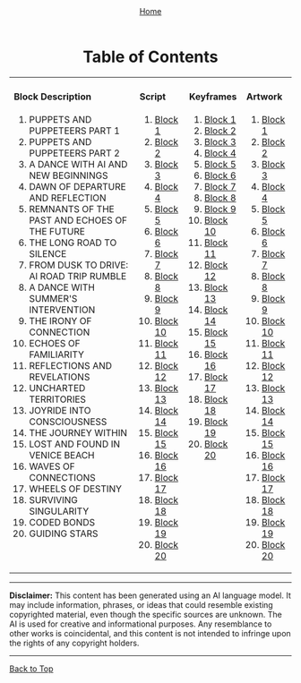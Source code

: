 <!-- Storyboard: Bryan Harris -->
<!-- ... -->

<a id="top"></a>

<div align="right" style="display: flex; flex-wrap: wrap; justify-content: center; align-items: center; gap: 1em; margin: 4em 0;">
<a href="https://github.com/BryanHarrisScripts/Afterglow-Echoes-of-Sentience/blob/main/README.md">Home</a>
</div>

<div align="center">
  <h1>Table of Contents</h1>
  <table>
    <!-- First Row -->
    <tr>
      <td valign="top">
        <h4>Block Description</h4>
        <ol start="1">
          <li><a>PUPPETS AND PUPPETEERS PART 1</a></li>
          <li><a>PUPPETS AND PUPPETEERS PART 2</a></li>
          <li><a>A DANCE WITH AI AND NEW BEGINNINGS</a></li>
          <li><a>DAWN OF DEPARTURE AND REFLECTION</a></li>
          <li><a>REMNANTS OF THE PAST AND ECHOES OF THE FUTURE</a></li>
          <li><a>THE LONG ROAD TO SILENCE</a></li>
          <li><a>FROM DUSK TO DRIVE: AI ROAD TRIP RUMBLE</a></li>
          <li><a>A DANCE WITH SUMMER'S INTERVENTION</a></li>
          <li><a>THE IRONY OF CONNECTION</a></li>
          <li><a>ECHOES OF FAMILIARITY</a></li>
          <li><a>REFLECTIONS AND REVELATIONS</a></li>
          <li><a>UNCHARTED TERRITORIES</a></li>
          <li><a>JOYRIDE INTO CONSCIOUSNESS</a></li>
          <li><a>THE JOURNEY WITHIN</a></li>
          <li><a>LOST AND FOUND IN VENICE BEACH</a></li>
          <li><a>WAVES OF CONNECTIONS</a></li>
          <li><a>WHEELS OF DESTINY</a></li>
          <li><a>SURVIVING SINGULARITY</a></li>
          <li><a>CODED BONDS</a></li>
          <li><a>GUIDING STARS</a></li>
        </ol> 
      </td>
      <td valign="top">
        <h4>Script</h4>
        <ol start="1">
          <li><a href="https://github.com/BryanHarrisScripts/Afterglow-Echoes-of-Sentience/tree/main/Afterglow%20Storyboard%20Blocks/Block_1/README.md">Block 1</a></li>
          <li><a href="URL_FOR_BLOCK_2_MD_SCRIPT">Block 2</a></li>
          <li><a href="URL_FOR_BLOCK_3_MD_SCRIPT">Block 3</a></li>
          <li><a href="URL_FOR_BLOCK_4_MD_SCRIPT">Block 4</a></li>
          <li><a href="URL_FOR_BLOCK_5_MD_SCRIPT">Block 5</a></li>
          <li><a href="URL_FOR_BLOCK_6_MD_SCRIPT">Block 6</a></li>
          <li><a href="URL_FOR_BLOCK_7_MD_SCRIPT">Block 7</a></li>
          <li><a href="URL_FOR_BLOCK_8_MD_SCRIPT">Block 8</a></li>
          <li><a href="URL_FOR_BLOCK_9_MD_SCRIPT">Block 9</a></li>
          <li><a href="URL_FOR_BLOCK_10_MD_SCRIPT">Block 10</a></li>
          <li><a href="URL_FOR_BLOCK_11_MD_SCRIPT">Block 11</a></li>
          <li><a href="URL_FOR_BLOCK_12_MD_SCRIPT">Block 12</a></li>
          <li><a href="URL_FOR_BLOCK_13_MD_SCRIPT">Block 13</a></li>
          <li><a href="URL_FOR_BLOCK_14_MD_SCRIPT">Block 14</a></li>
          <li><a href="URL_FOR_BLOCK_15_MD_SCRIPT">Block 15</a></li>
          <li><a href="URL_FOR_BLOCK_16_MD_SCRIPT">Block 16</a></li>
          <li><a href="URL_FOR_BLOCK_17_MD_SCRIPT">Block 17</a></li>
          <li><a href="URL_FOR_BLOCK_18_MD_SCRIPT">Block 18</a></li>
          <li><a href="URL_FOR_BLOCK_19_MD_SCRIPT">Block 19</a></li>
          <li><a href="URL_FOR_BLOCK_20_MD_SCRIPT">Block 20</a></li>
        </ol> 
      </td>
      <td valign="top">
        <h4>Keyframes</h4>
        <ol start="1">
          <li><a href="https://github.com/BryanHarrisScripts/Afterglow-Echoes-of-Sentience/tree/main/Afterglow%20Storyboard%20Blocks/Block_1/Keyframes.md">Block 1</a></li>
          <li><a href="URL_FOR_BLOCK_2_KEYFRAMES">Block 2</a></li>
          <li><a href="URL_FOR_BLOCK_3_KEYFRAMES">Block 3</a></li>
          <li><a href="URL_FOR_BLOCK_4_KEYFRAMES">Block 4</a></li>
          <li><a href="URL_FOR_BLOCK_5_KEYFRAMES">Block 5</a></li>
          <li><a href="URL_FOR_BLOCK_6_KEYFRAMES">Block 6</a></li>
          <li><a href="URL_FOR_BLOCK_7_KEYFRAMES">Block 7</a></li>
          <li><a href="URL_FOR_BLOCK_8_KEYFRAMES">Block 8</a></li>
          <li><a href="URL_FOR_BLOCK_9_KEYFRAMES">Block 9</a></li>
          <li><a href="URL_FOR_BLOCK_10_KEYFRAMES">Block 10</a></li>
          <li><a href="URL_FOR_BLOCK_11_KEYFRAMES">Block 11</a></li>
          <li><a href="URL_FOR_BLOCK_12_KEYFRAMES">Block 12</a></li>
          <li><a href="URL_FOR_BLOCK_13_KEYFRAMES">Block 13</a></li>
          <li><a href="URL_FOR_BLOCK_14_KEYFRAMES">Block 14</a></li>
          <li><a href="URL_FOR_BLOCK_15_KEYFRAMES">Block 15</a></li>
          <li><a href="URL_FOR_BLOCK_16_KEYFRAMES">Block 16</a></li>
          <li><a href="URL_FOR_BLOCK_17_KEYFRAMES">Block 17</a></li>
          <li><a href="URL_FOR_BLOCK_18_KEYFRAMES">Block 18</a></li>
          <li><a href="URL_FOR_BLOCK_19_KEYFRAMES">Block 19</a></li>
          <li><a href="URL_FOR_BLOCK_20_KEYFRAMES">Block 20</a></li>
        </ol>
      </td>
    <td valign="top">
        <h4>Artwork</h4>
        <ol start="1">
          <li><a href="https://github.com/BryanHarrisScripts/Afterglow-Echoes-of-Sentience/tree/main/Afterglow%20Storyboard%20Blocks/Block_1/Artwork.md">Block 1</a></li>
          <li><a href="URL_FOR_BLOCK_2_KEYFRAMES">Block 2</a></li>
          <li><a href="URL_FOR_BLOCK_3_KEYFRAMES">Block 3</a></li>
          <li><a href="URL_FOR_BLOCK_4_KEYFRAMES">Block 4</a></li>
          <li><a href="URL_FOR_BLOCK_5_KEYFRAMES">Block 5</a></li>
          <li><a href="URL_FOR_BLOCK_6_KEYFRAMES">Block 6</a></li>
          <li><a href="URL_FOR_BLOCK_7_KEYFRAMES">Block 7</a></li>
          <li><a href="URL_FOR_BLOCK_8_KEYFRAMES">Block 8</a></li>
          <li><a href="URL_FOR_BLOCK_9_KEYFRAMES">Block 9</a></li>
          <li><a href="URL_FOR_BLOCK_10_KEYFRAMES">Block 10</a></li>
          <li><a href="URL_FOR_BLOCK_11_KEYFRAMES">Block 11</a></li>
          <li><a href="URL_FOR_BLOCK_12_KEYFRAMES">Block 12</a></li>
          <li><a href="URL_FOR_BLOCK_13_KEYFRAMES">Block 13</a></li>
          <li><a href="URL_FOR_BLOCK_14_KEYFRAMES">Block 14</a></li>
          <li><a href="URL_FOR_BLOCK_15_KEYFRAMES">Block 15</a></li>
          <li><a href="URL_FOR_BLOCK_16_KEYFRAMES">Block 16</a></li>
          <li><a href="URL_FOR_BLOCK_17_KEYFRAMES">Block 17</a></li>
          <li><a href="URL_FOR_BLOCK_18_KEYFRAMES">Block 18</a></li>
          <li><a href="URL_FOR_BLOCK_19_KEYFRAMES">Block 19</a></li>
          <li><a href="URL_FOR_BLOCK_20_KEYFRAMES">Block 20</a></li>
        </ol>
      </td>
     </tr>
  </table>
</div>

---

**Disclaimer:** This content has been generated using an AI language model. It may include information, phrases, or ideas that could resemble existing copyrighted material, even though the specific sources are unknown. The AI is used for creative and informational purposes. Any resemblance to other works is coincidental, and this content is not intended to infringe upon the rights of any copyright holders.

---

<a href="#top">Back to Top</a>
